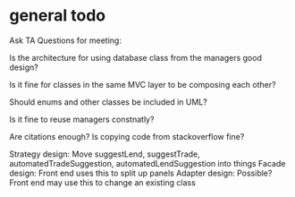 # general todo

Ask  TA Questions for meeting: 

Is the architecture for using database class from the managers good design?

Is it fine for classes in the same MVC layer to be composing each other?

Should enums and other classes be included in UML?

Is it fine to reuse managers constnatly?

Are citations enough? Is copying code from stackoverflow fine?

Strategy design: Move suggestLend, suggestTrade, automatedTradeSuggestion, automatedLendSuggestion into things
Facade design: Front end uses this to split up panels
Adapter design: Possible? Front end may use this to change an existing class

